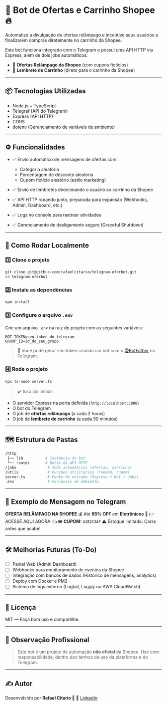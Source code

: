 # 🤖 Bot de Ofertas e Carrinho Shopee 🔥

Automatize a divulgação de ofertas relâmpago e incentive seus usuários a finalizarem compras diretamente no carrinho da Shopee.

Este bot funciona integrado com o Telegram e possui uma API HTTP via Express, além de dois jobs automáticos:

* 🚀 **Ofertas Relâmpago da Shopee** (com cupons fictícios)
* 🛒 **Lembrete de Carrinho** (direto para o carrinho da Shopee)

---

## 📦 Tecnologias Utilizadas

* Node.js + TypeScript
* Telegraf (API do Telegram)
* Express (API HTTP)
* CORS
* dotenv (Gerenciamento de variáveis de ambiente)

---

## ⚙️ Funcionalidades

* ✅ Envio automático de mensagens de ofertas com:

  * Categoria aleatória
  * Porcentagem de desconto aleatória
  * Cupom fictício aleatório (estilo marketing)
* ✅ Envio de lembretes direcionando o usuário ao carrinho da Shopee
* ✅ API HTTP rodando junto, preparada para expansão (Webhooks, Admin, Dashboard, etc.)
* ✅ Logs no console para rastrear atividades
* ✅ Gerenciamento de desligamento seguro (Graceful Shutdown)

---

## 🚀 Como Rodar Localmente

### 1️⃣ Clone o projeto

```bash
git clone git@github.com:rafaelcitario/telegram-oferbot.git
cd telegram-oferbot
```

### 2️⃣ Instale as dependências

```bash
npm install
```

### 3️⃣ Configure o arquivo `.env`

Crie um arquivo `.env` na raiz do projeto com as seguintes variáveis:

```env
BOT_TOKEN=seu_token_do_telegram
GROUP_ID=id_do_seu_grupo
```

> 🔑 Você pode gerar seu token criando um bot com o [@BotFather](https://t.me/BotFather) no Telegram.

### 4️⃣ Rode o projeto

```bash
npx ts-node server.ts
```

> ✔️ Isso vai iniciar:

* O servidor Express na porta definida (`http://localhost:3000`)
* O bot do Telegram
* O job de **ofertas relâmpago** (a cada 2 horas)
* O job de **lembrete de carrinho** (a cada 90 minutos)

---

## 🗺️ Estrutura de Pastas

```bash
/http
 ├── lib          # Instância do bot
 └── routes       # Rotas da API HTTP
/jobs              # Jobs automáticos (ofertas, carrinho)
/utils             # Funções utilitárias (random, cupom)
server.ts          # Ponto de entrada (Express + Bot + Jobs)
.env               # Variáveis de ambiente
```

---

## 🔗 Exemplo de Mensagem no Telegram

**OFERTA RELÂMPAGO NA SHOPEE**
💰 Até **65% OFF** em **Eletrônicos**
🔗 👉 ACESSE AQUI AGORA 👈
🎟️ **CUPOM:** `A1B2C3AF`
⚠️ Estoque limitado. Corra antes que acabe!

---

## 🛠️ Melhorias Futuras (To-Do)

* [ ] Painel Web (Admin Dashboard)
* [ ] Webhooks para monitoramento de eventos da Shopee
* [ ] Integração com bancos de dados (Histórico de mensagens, analytics)
* [ ] Deploy com Docker e PM2
* [ ] Sistema de logs externo (Logtail, Loggly ou AWS CloudWatch)

---

## 💼 Licença

MIT — Faça bom uso e compartilhe.

---

## 🧠 Observação Profissional

> Este bot é um projeto de automação **não oficial** da Shopee. Use com responsabilidade, dentro dos termos de uso da plataforma e do Telegram.

---

## ✍️ Autor

Desenvolvido por **Rafael Citario 👑**
🔗 [LinkedIn](https://linkedin.com/in/rafaelcitario)
